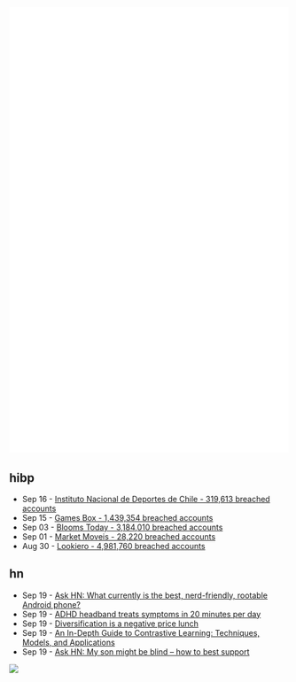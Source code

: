 ![Metrics](https://raw.githubusercontent.com/phixion/phixion/master/metrics.svg)

## hibp

<!--
for https://github.com/phixion/phixion/blob/main/.github/workflows/feeds.yml
-->
<!--START_SECTION:haveibeenpwnd-->
- Sep 16 - [Instituto Nacional de Deportes de Chile - 319,613 breached accounts](https://haveibeenpwned.com/PwnedWebsites#InstitutoNacionalDeDeportesDeChile)
- Sep 15 - [Games Box - 1,439,354 breached accounts](https://haveibeenpwned.com/PwnedWebsites#GamesBox)
- Sep 03 - [Blooms Today - 3,184,010 breached accounts](https://haveibeenpwned.com/PwnedWebsites#BloomsToday)
- Sep 01 - [Market Moveis - 28,220 breached accounts](https://haveibeenpwned.com/PwnedWebsites#MarketMoveis)
- Aug 30 - [Lookiero - 4,981,760 breached accounts](https://haveibeenpwned.com/PwnedWebsites#Lookiero)
<!--END_SECTION:haveibeenpwnd-->

## hn

<!--
for https://github.com/phixion/phixion/blob/main/.github/workflows/feeds.yml
-->
<!--START_SECTION:hn-->
- Sep 19 - [Ask HN: What currently is the best, nerd-friendly, rootable Android phone?](https://news.ycombinator.com/item?id=41590754)
- Sep 19 - [ADHD headband treats symptoms in 20 minutes per day](https://newatlas.com/science/adhd-autism/adhd-device-neurode/)
- Sep 19 - [Diversification is a negative price lunch](https://outcastbeta.com/diversification-is-a-negative-price-lunch/)
- Sep 19 - [An In-Depth Guide to Contrastive Learning: Techniques, Models, and Applications](https://myscale.com/blog/what-is-contrastive-learning/)
- Sep 19 - [Ask HN: My son might be blind – how to best support](https://news.ycombinator.com/item?id=41588200)
<!--END_SECTION:hn-->

<!--
for https://yhype.me
-->
![](https://hit.yhype.me/github/profile?user_id=13013670)

